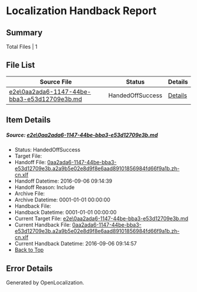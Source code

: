 # <a name='report-top'></a> Localization Handback Report

## Summary
 Total Files | 1

## File List
 Source File | Status | Details 
 ----------- | ------ | ------- 
 [e2e\0aa2ada6-1147-44be-bba3-e53d12709e3b.md](https://github.com/OpenLocalizationTestOrg/ol-test0/blob/f2ef18378bddb66f68b8295866b41ef77343cb1e/e2e/0aa2ada6-1147-44be-bba3-e53d12709e3b.md) | HandedOffSuccess | [Details](#f96df880cce739a7c0349dada5ee9c7b1db874b32)

## Item Details
##### <a name='f96df880cce739a7c0349dada5ee9c7b1db874b32'></a> Source: [e2e\0aa2ada6-1147-44be-bba3-e53d12709e3b.md](https://github.com/OpenLocalizationTestOrg/ol-test0/blob/f2ef18378bddb66f68b8295866b41ef77343cb1e/e2e/0aa2ada6-1147-44be-bba3-e53d12709e3b.md)
* Status: HandedOffSuccess
* Target File: 
* Handoff File: [0aa2ada6-1147-44be-bba3-e53d12709e3b.a2a9b5e02e8d9f8e6aad89101856984fd66f9a1b.zh-cn.xlf](https://github.com/OpenLocalizationTestOrg/ol-test0-handoff/blob/49d7c12d1af2c007ff8d8b10f190ff02d3e90186/ol-handoff/OpenLocalizationTestOrg/ol-test0-zhcn/ci/ht/0aa2ada6-1147-44be-bba3-e53d12709e3b.a2a9b5e02e8d9f8e6aad89101856984fd66f9a1b.zh-cn.xlf)
* Handoff Datetime: 2016-09-06 09:14:39
* Handoff Reason: Include
* Archive File: 
* Archive Datetime: 0001-01-01 00:00:00
* Handback File: 
* Handback Datetime: 0001-01-01 00:00:00
* Current Target File: [e2e\0aa2ada6-1147-44be-bba3-e53d12709e3b.md](https://github.com/OpenLocalizationTestOrg/ol-test0-zhcn/blob/658211d2e35669e27ace8a3acfba2b220ba1b3be/e2e/0aa2ada6-1147-44be-bba3-e53d12709e3b.md)
* Current Handback File: [0aa2ada6-1147-44be-bba3-e53d12709e3b.a2a9b5e02e8d9f8e6aad89101856984fd66f9a1b.zh-cn.xlf](https://github.com/OpenLocalizationTestOrg/ol-test0-handback/blob/eb5e4fe4825f6c4c4c035201e8123126cb07129d/ol-handback/OpenLocalizationTestOrg/ol-test0-zhcn/ci/ht/0aa2ada6-1147-44be-bba3-e53d12709e3b.a2a9b5e02e8d9f8e6aad89101856984fd66f9a1b.zh-cn.xlf)
* Current Handback Datetime: 2016-09-06 09:14:57
* [Back to Top](#report-top)


## Error Details

Generated by OpenLocalization.
